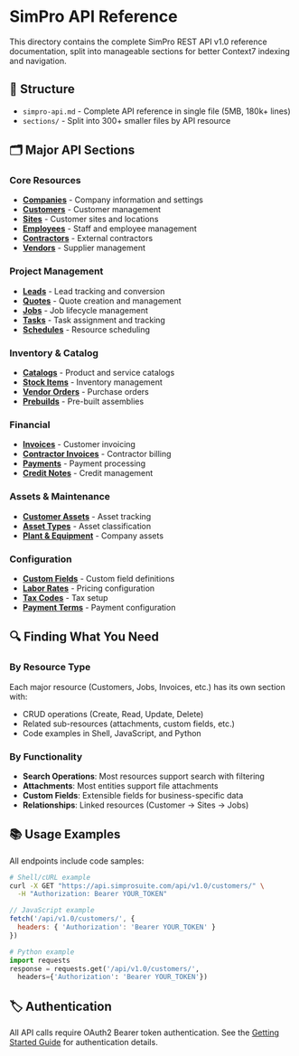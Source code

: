 # SimPro API Reference

This directory contains the complete SimPro REST API v1.0 reference documentation, split into manageable sections for better Context7 indexing and navigation.

## 📁 Structure

- `simpro-api.md` - Complete API reference in single file (5MB, 180k+ lines)
- `sections/` - Split into 300+ smaller files by API resource

## 🗂️ Major API Sections

### Core Resources
- **[Companies](sections/companies.md)** - Company information and settings
- **[Customers](sections/customers.md)** - Customer management
- **[Sites](sections/sites.md)** - Customer sites and locations
- **[Employees](sections/employees.md)** - Staff and employee management
- **[Contractors](sections/contractors.md)** - External contractors
- **[Vendors](sections/vendors.md)** - Supplier management

### Project Management
- **[Leads](sections/leads.md)** - Lead tracking and conversion
- **[Quotes](sections/quotes.md)** - Quote creation and management
- **[Jobs](sections/jobs.md)** - Job lifecycle management
- **[Tasks](sections/tasks.md)** - Task assignment and tracking
- **[Schedules](sections/schedules.md)** - Resource scheduling

### Inventory & Catalog
- **[Catalogs](sections/catalogs.md)** - Product and service catalogs
- **[Stock Items](sections/stock_items.md)** - Inventory management
- **[Vendor Orders](sections/vendor_orders.md)** - Purchase orders
- **[Prebuilds](sections/prebuilds.md)** - Pre-built assemblies

### Financial
- **[Invoices](sections/invoices.md)** - Customer invoicing
- **[Contractor Invoices](sections/contractor_invoices.md)** - Contractor billing
- **[Payments](sections/customer_payments.md)** - Payment processing
- **[Credit Notes](sections/credit_notes.md)** - Credit management

### Assets & Maintenance
- **[Customer Assets](sections/customer_assets.md)** - Asset tracking
- **[Asset Types](sections/asset_types.md)** - Asset classification
- **[Plant & Equipment](sections/plant_and_equipment.md)** - Company assets

### Configuration
- **[Custom Fields](sections/custom_fields.md)** - Custom field definitions
- **[Labor Rates](sections/labor_rates.md)** - Pricing configuration
- **[Tax Codes](sections/tax_codes.md)** - Tax setup
- **[Payment Terms](sections/payment_terms.md)** - Payment configuration

## 🔍 Finding What You Need

### By Resource Type
Each major resource (Customers, Jobs, Invoices, etc.) has its own section with:
- CRUD operations (Create, Read, Update, Delete)
- Related sub-resources (attachments, custom fields, etc.)
- Code examples in Shell, JavaScript, and Python

### By Functionality
- **Search Operations**: Most resources support search with filtering
- **Attachments**: Most entities support file attachments
- **Custom Fields**: Extensible fields for business-specific data
- **Relationships**: Linked resources (Customer → Sites → Jobs)

## 📚 Usage Examples

All endpoints include code samples:

```bash
# Shell/cURL example
curl -X GET "https://api.simprosuite.com/api/v1.0/customers/" \
  -H "Authorization: Bearer YOUR_TOKEN"
```

```javascript
// JavaScript example
fetch('/api/v1.0/customers/', {
  headers: { 'Authorization': 'Bearer YOUR_TOKEN' }
})
```

```python
# Python example
import requests
response = requests.get('/api/v1.0/customers/', 
  headers={'Authorization': 'Bearer YOUR_TOKEN'})
```

## 🏷️ Authentication

All API calls require OAuth2 Bearer token authentication. See the [Getting Started Guide](../guides/getting-started.md) for authentication details.
